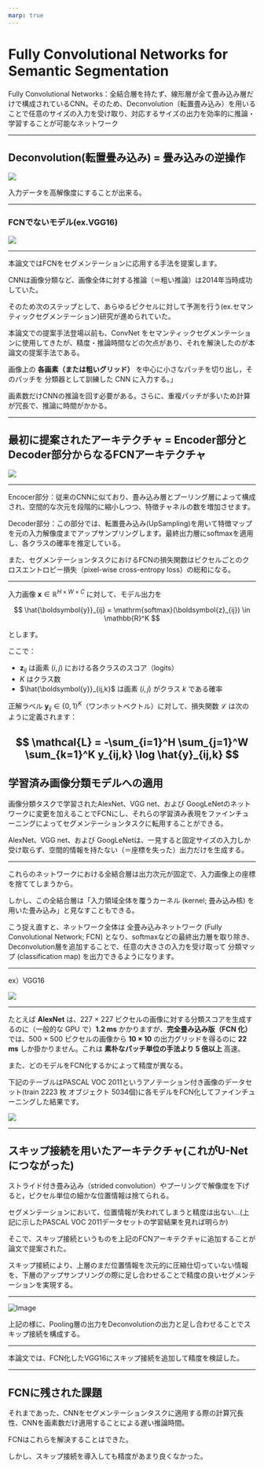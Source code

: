 ```yaml
---
marp: true
---
```

<!--
headingDivider: 1
-->




# Fully Convolutional Networks for Semantic Segmentation


Fully Convolutional Networks：全結合層を持たず、線形層が全て畳み込み層だけで構成されているCNN。そのため、Deconvolution（転置畳み込み）を用いることで任意のサイズの入力を受け取り、対応するサイズの出力を効率的に推論・学習することが可能なネットワーク


---


## Deconvolution(転置畳み込み) = 畳み込みの逆操作




![](./img/image%20copy%208.png)




入力データを高解像度にすることが出来る。




---




### FCNでないモデル(ex.VGG16)




![](./img/image%20copy%207.png)




---


本論文ではFCNをセグメンテーションに応用する手法を提案します。


CNNは画像分類など、画像全体に対する推論（＝粗い推論）は2014年当時成功していた。




そのため次のステップとして、あらゆるピクセルに対して予測を行う(ex.セマンティックセグメンテーション)研究が進められていた。




本論文での提案手法登場以前も、ConvNet をセマンティックセグメンテーションに使用してきたが、精度・推論時間などの欠点があり、それを解決したのが本論文の提案手法である。


画像上の **各画素（または粗いグリッド）** を中心に小さなパッチを切り出し，そのパッチを 分類器として訓練した CNN に入力する。」


画素数だけCNNの推論を回す必要がある。さらに、重複パッチが多いため計算が冗長で、推論に時間がかかる。




---








## 最初に提案されたアーキテクチャ = Encoder部分とDecoder部分からなるFCNアーキテクチャ








![](./img/image%20copy%209.png)








---








Encocer部分：従来のCNNに似ており、畳み込み層とプーリング層によって構成され、空間的な次元を段階的に縮小しつつ、特徴チャネルの数を増加させます。








Decoder部分：この部分では、転置畳み込み(UpSampling)を用いて特徴マップを元の入力解像度までアップサンプリングします。最終出力層にsoftmaxを適用し、各クラスの確率を推定している。








また、セグメンテーションタスクにおけるFCNの損失関数はピクセルごとのクロスエントロピー損失（pixel-wise cross-entropy loss）の総和になる。




---




入力画像 $\boldsymbol{x} \in \mathbb{R}^{H \times W \times C}$ に対して、モデル出力を




$$
\hat{\boldsymbol{y}}_{ij} = \mathrm{softmax}(\boldsymbol{z}_{ij}) \in \mathbb{R}^K
$$




とします。




ここで：




- $\boldsymbol{z}_{ij}$ は画素 $(i, j)$ における各クラスのスコア（logits）
- $K$ はクラス数
- $\hat{\boldsymbol{y}}_{ij,k}$ は画素 $(i, j)$ がクラス $k$ である確率




正解ラベル $\boldsymbol{y}_{ij} \in \{0, 1\}^K$（ワンホットベクトル）に対して、損失関数 $\mathcal{L}$ は次のように定義されます：




$$
\mathcal{L} = -\sum_{i=1}^H \sum_{j=1}^W \sum_{k=1}^K y_{ij,k} \log \hat{y}_{ij,k}
$$
---








## 学習済み画像分類モデルへの適用


画像分類タスクで学習されたAlexNet、VGG net、および GoogLeNetのネットワークに変更を加えることでFCNにし、それらの学習済み表現をファインチューニングによってセグメンテーションタスクに転用することができる。


AlexNet、VGG net、および GoogLeNetは、一見すると固定サイズの入力しか受け取らず、空間的情報を持たない（＝座標を失った）出力だけを生成する。


---


これらのネットワークにおける全結合層は出力次元が固定で、入力画像上の座標を捨ててしまうから。


しかし、この全結合層は「入力領域全体を覆うカーネル (kernel; 畳み込み核) を用いた畳み込み」と見なすこともできる。


こう捉え直すと、ネットワーク全体は 全畳み込みネットワーク (Fully Convolutional Network; FCN) となり、softmaxなどの最終出力層を取り除き、Deconvolution層を追加することで、任意の大きさの入力を受け取って 分類マップ (classification map) を出力できるようになります。


---




ex）VGG16




![](./img/image%20copy%2012.png)


---


たとえば  **AlexNet** は、227 × 227 ピクセルの画像に対する分類スコアを生成するのに（一般的な GPU で）**1.2 ms** かかりますが、**完全畳み込み版（FCN 化）** では、500 × 500 ピクセルの画像から **10 × 10** の出力グリッドを得るのに **22 ms** しか掛かりません。これは **素朴なパッチ単位の手法より 5 倍以上** 高速。


また、どのモデルをFCN化するかによって精度が異なる。


下記のテーブルはPASCAL VOC 2011というアノテーション付き画像のデータセット(train  2223 枚  オブジェクト 5034個)に各モデルをFCN化してファインチューニングした結果です。


![](./img/image%20copy%2013.png)


---




## スキップ接続を用いたアーキテクチャ(これがU-Netにつながった)


ストライド付き畳み込み（strided convolution）やプーリングで解像度を下げると，ピクセル単位の細かな位置情報は捨てられる。


セグメンテーションにおいて、位置情報が失われてしまうと精度は出ない...(上記に示したPASCAL VOC 2011データセットの学習結果を見れば明らか)


そこで、スキップ接続というものを上記のFCNアーキテクチャに追加することが論文で提案された。


スキップ接続により、上層のまだ位置情報を次元的に圧縮仕切っていない情報を、下層のアップサンプリングの際に足し合わせることで精度の良いセグメンテーションを実現する。




---


![Image](./img/image%20copy%2010.png)


上記の様に、Pooling層の出力をDeconvolutionの出力と足し合わせることでスキップ接続を構成する。

---

本論文では、FCN化したVGG16にスキップ接続を追加して精度を検証した。


---


## FCNに残された課題


それまであった、CNNをセグメンテーションタスクに適用する際の計算冗長性、CNNを画素数だけ適用することによる遅い推論時間。


FCNはこれらを解決することはできた。


しかし、スキップ接続を導入しても精度があまり良くなかった。
